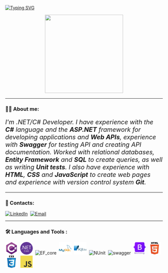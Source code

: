 
<!---
VGTAx/VGTAx is a ✨ special ✨ repository because its `README.md` (this file) appears on your GitHub profile.
You can click the Preview link to take a look at your changes.
--->

<a href="https://git.io/typing-svg"><img src="https://readme-typing-svg.demolab.com?font=Fira+Code&weight=700&size=27&duration=1500&pause=1&color=36BCF7FF&center=true&multiline=true&repeat=false&random=false&width=1300&height=145&lines=Welcome!;+;My+name+is+Mikhail+Novikov!+This+GitHub+profile+contains+repositories;+with+various+projects+that+I+created+to+show+my+software+development+skills." alt="Typing SVG" /></a>

<div align="center">
  <img src="https://cdn.dribbble.com/users/330915/screenshots/3587000/media/343cb53c87e313181d99248d3071bc77.gif" width="250" height="250" />
</div>

---

### 👨‍💻 About me:
<p style="font-size: 20px">
  <i>I'm .NET/C# Developer. I have experience with the <b>C#</b> language and the <b>ASP.NET</b> framework for developing applications and <b>Web APIs</b>, experience with <b>Swagger</b> for testing API and creating API documentation. Worked with relational databases, <b>Entity Framework</b> and <b>SQL</b> to create queries, as well as writing <b>Unit tests</b>. I also have experience with <b>HTML</b>, <b>CSS</b> and <b>JavaScript</b> to create web pages and experience with version control system <b>Git</b>.</i>
</p>

---

### 📧 Contacts:

<div>
  <a href="https://www.linkedin.com/in/-mikhail-novikov/"><img src="https://cdn-icons-png.flaticon.com/128/3536/3536505.png" title="LinkedIn" alt="LinkedIn" width="35" height="35"/></a>&nbsp;
  <a href="mailto:mikhail.noviikov@gmail.com"><img src="https://cdn-icons-png.flaticon.com/128/5968/5968534.png" title="Email" alt="Email" width="35" height="35"/></a>&nbsp;
</div>

---

### 🛠️ Languages and Tools :
<div>
  <img src="https://github.com/devicons/devicon/blob/master/icons/csharp/csharp-original.svg" title="csharp" alt="csharp" width="40" height="40"/>&nbsp;
  <img src="https://github.com/devicons/devicon/blob/master/icons/dotnetcore/dotnetcore-original.svg" title="dot-net" alt="dot-net" width="40" height="40"/>&nbsp;
  <img src="https://plugins.jetbrains.com/files/18147/403475/icon/pluginIcon.svg" title="EF_core" alt="EF_core" width="40" height="40"/>&nbsp;
  <img src="https://raw.githubusercontent.com/devicons/devicon/55609aa5bd817ff167afce0d965585c92040787a/icons/mysql/mysql-original-wordmark.svg" title="MySql" alt="dot-net" width="40" height="40"/>&nbsp;
  <img src="https://github.com/devicons/devicon/blob/master/icons/sqlite/sqlite-original-wordmark.svg" title="sqlite" alt="sqlite" width="40" height="40"/>&nbsp;
  <img src="https://yesk.com.ua/wp-content/uploads/2020/05/2678858.png" title="NUnit" alt="NUnit" widht="40" height="40"/>&nbsp;
  <img src="https://blog.skillfactory.ru/wp-content/uploads/2023/02/1_ihb6hdmaw48vjtbsjyhbzg-1830140.png" title="swagger" alt="swagger" width="40" height="40"/>&nbsp;  
  <img src="https://github.com/devicons/devicon/blob/master/icons/bootstrap/bootstrap-original-wordmark.svg" title="bootstrap" alt="bootstrap" width="40" height="40"/>&nbsp;
  <img src="https://github.com/devicons/devicon/blob/master/icons/html5/html5-original-wordmark.svg" title="html" alt="html" width="40" height="40"/>&nbsp;
  <img src="https://github.com/devicons/devicon/blob/master/icons/css3/css3-original-wordmark.svg" title="css" alt="css" width="40" height="40"/>&nbsp;
  <img src="https://github.com/devicons/devicon/blob/master/icons/javascript/javascript-original.svg" title="JS" alt="JS" width="40" height="40"/>&nbsp;    
</div>
